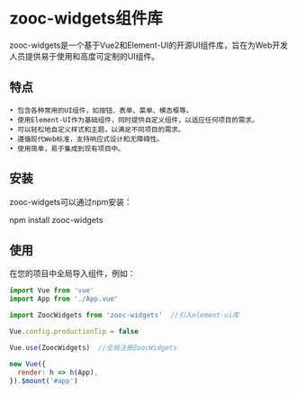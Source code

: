 # zooc-widgets组件库

zooc-widgets是一个基于Vue2和Element-UI的开源UI组件库，旨在为Web开发人员提供易于使用和高度可定制的UI组件。

## 特点
```
• 包含各种常用的UI组件，如按钮、表单、菜单、模态框等。
• 使用Element-UI作为基础组件，同时提供自定义组件，以适应任何项目的需求。
• 可以轻松地自定义样式和主题，以满足不同项目的需求。
• 遵循现代Web标准，支持响应式设计和无障碍性。
• 使用简单，易于集成到现有项目中。
```
## 安装

zooc-widgets可以通过npm安装：

npm install zooc-widgets


## 使用

在您的项目中全局导入组件，例如：

```javascript
import Vue from 'vue'
import App from './App.vue'

import ZoocWidgets from 'zooc-widgets'  //引入element-ui库

Vue.config.productionTip = false

Vue.use(ZoocWidgets)  //全局注册ZoocWidgets

new Vue({
  render: h => h(App),
}).$mount('#app')
```
